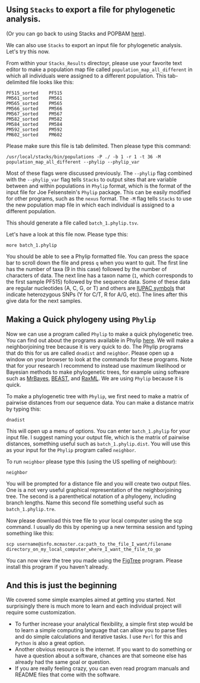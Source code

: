 ## Using `Stacks` to export a file for phylogenetic analysis.

(Or you can go back to using Stacks and POPBAM [here](https://github.com/evansbenj/BIO720/blob/master/5_more_on_Stacks.md)).

We can also use `Stacks` to export an input file for phylogenetic analysis.  Let's try this now.

From within your `Stacks_Results` directoyr, please use your favorite text editor to make a population map file called `population_map_all_different` in which all individuals were assigned to a different population.  This tab-delimited file looks like this:

```
PF515_sorted    PF515
PM561_sorted    PM561
PM565_sorted    PM565
PM566_sorted    PM566
PM567_sorted    PM567
PM582_sorted    PM582
PM584_sorted    PM584
PM592_sorted    PM592
PM602_sorted    PM602
```

Please make sure this file is tab delimited.  Then please type this command:

`/usr/local/stacks/bin/populations -P ./ -b 1 -r 1 -t 36 -M population_map_all_different --phylip --phylip_var`

Most of these flags were discussed previously. The `--phylip` flag combined with the `--phylip_var` flag tells `Stacks` to output sites that are variable between and within populations in `Phylip` format, which is the format of the input file for Joe Felsenstein's `Phylip` package. This can be easily modified for other programs, such as the `nexus` format. The `-M` flag tells `Stacks` to use the new population map file in which each individual is assigned to a different population.

This should generate a file called `batch_1.phylip.tsv`.  

Let's have a look at this file now.  Please type this:

`more batch_1.phylip`

You should be able to see a Phylip formatted file. You can press the space bar to scroll down the file and press `q` when you want to quit.  The first line has the number of taxa (9 in this case) followed by the number of characters of data.  The next line has a taxon name (`1`, which corresponds to the first sample PF515) followed by the sequence data.  Some of these data are regular nucleotides (A, C, G, or T) and others are [IUPAC symbols](http://www.bioinformatics.org/sms/iupac.html) that indicate heterozygous SNPs (Y for C/T, R for A/G, etc).  The lines after this give data for the next samples.

## Making a Quick phylogeny using `Phylip`

Now we can use a program called `Phylip` to make a quick phylogenetic tree.  You can find out about the programs available in Phylip [here](http://evolution.genetics.washington.edu/phylip/phylip.html). We will make a neighborjoining tree because it is very quick to do. The Phylip programs that do this for us are called `dnadist` and `neighbor`.  Please open up a window on your browser to look at the commands for these programs.  Note that for your research I recommend to instead use maximum likelihood or Bayesian methods to make phylogenetic trees, for example using software such as [MrBayes](http://mrbayes.sourceforge.net/), [BEAST](http://beast.bio.ed.ac.uk/), and [RaxML](http://sco.h-its.org/exelixis/web/software/raxml/index.html).  We are using `Phylip` because it is quick.

To make a phylogenetic tree with `Phylip`, we first need to make a matrix of pairwise distances from our sequence data.  You can make a distance matrix by typing this:

`dnadist`

This will open up a menu of options.  You can enter `batch_1.phylip` for your input file.  I suggest naming your output file, which is the matrix of pairwise distances, something useful such as `batch_1.phylip.dist`.  You will use this as your input for the `Phylip` program called `neighbor`.

To run `neighbor` please type this (using the US spelling of neighbour):

`neighbor`

You will be prompted for a distance file and you will create two output files.  One is a not very useful graphical representation of the neighborjoining tree.  The second is a parenthetical notation of a phylogeny, including branch lengths.  Name this second file something useful such as `batch_1.phylip.tre`.

Now please download this tree file to your local computer using the scp command. I usually do this by opening up a new termina session and typing something like this:

`scp username@info.mcmaster.ca:path_to_the_file_I_want/filename directory_on_my_local_computer_where_I_want_the_file_to_go`

You can now view the tree you made using the [FigTree](http://tree.bio.ed.ac.uk/software/figtree/) program. Please install this program if you haven't already.

## And this is just the beginning

We covered some simple examples aimed at getting you started.  Not surprisingly there is much more to learn and each individual project will require some customization. 
- To further increase your analytical flexibility, a simple first step would be to learn a simple computing language that can allow you to parse files and do simple calculations and iterative tasks.  I use `Perl` for this and `Python` is also a great option.  
- Another obvious resource is the internet.  If you want to do something or have a question about a software, chances are that someone else has already had the same goal or question.  
- If you are really feeling crazy, you can even read program manuals and README files that come with the software.



